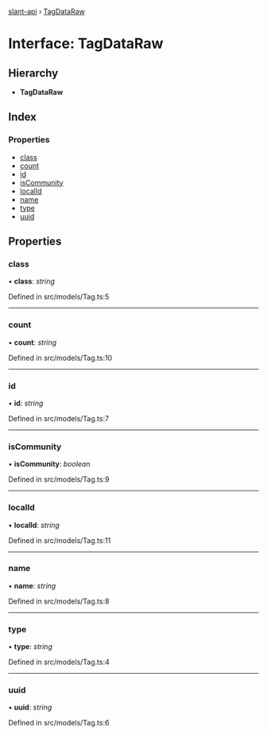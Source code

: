 [slant-api](../README.md) › [TagDataRaw](tagdataraw.md)

# Interface: TagDataRaw

## Hierarchy

* **TagDataRaw**

## Index

### Properties

* [class](tagdataraw.md#class)
* [count](tagdataraw.md#count)
* [id](tagdataraw.md#id)
* [isCommunity](tagdataraw.md#iscommunity)
* [localId](tagdataraw.md#localid)
* [name](tagdataraw.md#name)
* [type](tagdataraw.md#type)
* [uuid](tagdataraw.md#uuid)

## Properties

###  class

• **class**: *string*

Defined in src/models/Tag.ts:5

___

###  count

• **count**: *string*

Defined in src/models/Tag.ts:10

___

###  id

• **id**: *string*

Defined in src/models/Tag.ts:7

___

###  isCommunity

• **isCommunity**: *boolean*

Defined in src/models/Tag.ts:9

___

###  localId

• **localId**: *string*

Defined in src/models/Tag.ts:11

___

###  name

• **name**: *string*

Defined in src/models/Tag.ts:8

___

###  type

• **type**: *string*

Defined in src/models/Tag.ts:4

___

###  uuid

• **uuid**: *string*

Defined in src/models/Tag.ts:6
